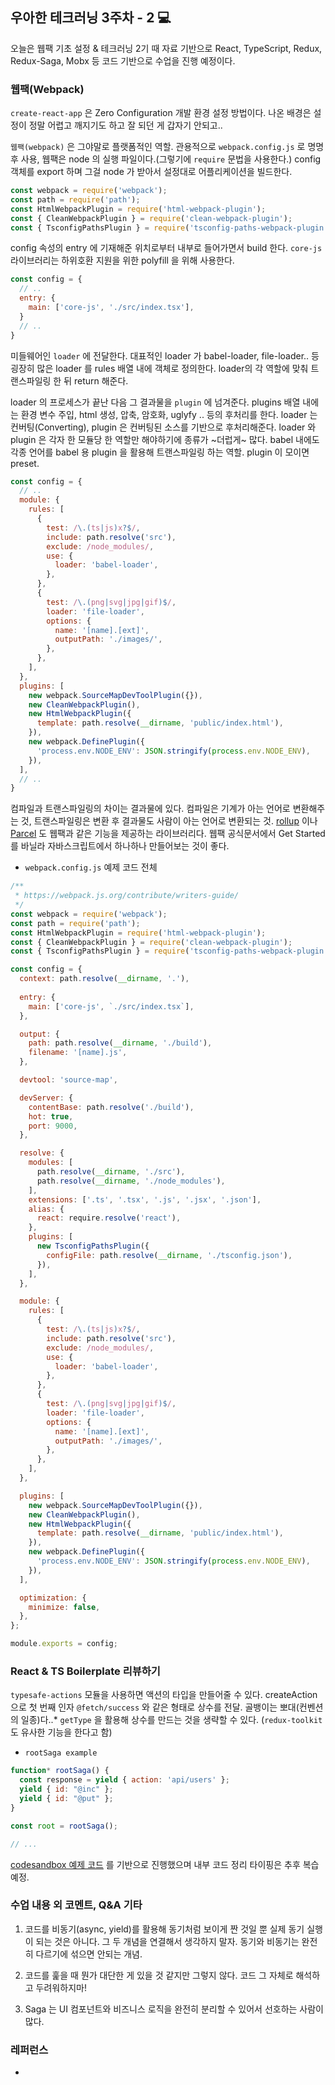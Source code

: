 ## 우아한 테크러닝 3주차 - 2 💻

오늘은 웹팩 기초 설정 & 테크러닝 2기 때 자료 기반으로 React, TypeScript, Redux, Redux-Saga, Mobx 등 코드 기반으로 수업을 진행 예정이다.

### 웹팩(Webpack)

`create-react-app` 은 Zero Configuration 개발 환경 설정 방법이다. 나온 배경은 설정이 정말 어렵고 깨지기도 하고 잘 되던 게 갑자기 안되고..

`웹팩(webpack)` 은 그야말로 플랫폼적인 역할. 관용적으로 `webpack.config.js` 로 명명 후 사용, 웹팩은 node 의 실행 파일이다.(그렇기에 `require` 문법을 사용한다.) config 객체를 export 하며 그걸 node 가 받아서 설정대로 어플리케이션을 빌드한다.

```js
const webpack = require('webpack');
const path = require('path');
const HtmlWebpackPlugin = require('html-webpack-plugin');
const { CleanWebpackPlugin } = require('clean-webpack-plugin');
const { TsconfigPathsPlugin } = require('tsconfig-paths-webpack-plugin');
```

config 속성의 entry 에 기재해준 위치로부터 내부로 들어가면서 build 한다. `core-js` 라이브러리는 하위호환 지원을 위한 polyfill 을 위해 사용한다.

```js
const config = {
  // ..
  entry: {
    main: ['core-js', './src/index.tsx'],
  }
  // ..
}
```

미들웨어인 `loader` 에 전달한다. 대표적인 loader 가 babel-loader, file-loader.. 등 굉장히 많은 loader 를 rules 배열 내에 객체로 정의한다. loader의 각 역할에 맞춰 트랜스파일링 한 뒤 return 해준다.

loader 의 프로세스가 끝난 다음 그 결과물을 `plugin` 에 넘겨준다. plugins 배열 내에는 환경 변수 주입, html 생성, 압축, 암호화, uglyfy .. 등의 후처리를 한다. loader 는 컨버팅(Converting), plugin 은 컨버팅된 소스를 기반으로 후처리해준다. loader 와 plugin 은 각자 한 모듈당 한 역할만 해야하기에 종류가 ~더럽게~ 많다. babel 내에도 각종 언어를 babel 용 plugin 을 활용해 트랜스파일링 하는 역할. plugin 이 모이면 preset.

```js
const config = {
  // ..
  module: {
    rules: [
      {
        test: /\.(ts|js)x?$/,
        include: path.resolve('src'),
        exclude: /node_modules/,
        use: {
          loader: 'babel-loader',
        },
      },
      {
        test: /\.(png|svg|jpg|gif)$/,
        loader: 'file-loader',
        options: {
          name: '[name].[ext]',
          outputPath: './images/',
        },
      },
    ],
  },
  plugins: [
    new webpack.SourceMapDevToolPlugin({}),
    new CleanWebpackPlugin(),
    new HtmlWebpackPlugin({
      template: path.resolve(__dirname, 'public/index.html'),
    }),
    new webpack.DefinePlugin({
      'process.env.NODE_ENV': JSON.stringify(process.env.NODE_ENV),
    }),
  ],
  // ..
}
```

컴파일과 트랜스파일링의 차이는 결과물에 있다. 컴파일은 기계가 아는 언어로 변환해주는 것, 트랜스파일링은 변환 후 결과물도 사람이 아는 언어로 변환되는 것. [rollup](https://rollupjs.org/guide/en/) 이나 [Parcel](https://parceljs.org/) 도 웹팩과 같은 기능을 제공하는 라이브러리다. 웹팩 공식문서에서 Get Started 를 바닐라 자바스크립트에서 하나하나 만들어보는 것이 좋다.

- `webpack.config.js` 예제 코드 전체
```js
/**
 * https://webpack.js.org/contribute/writers-guide/
 */
const webpack = require('webpack');
const path = require('path');
const HtmlWebpackPlugin = require('html-webpack-plugin');
const { CleanWebpackPlugin } = require('clean-webpack-plugin');
const { TsconfigPathsPlugin } = require('tsconfig-paths-webpack-plugin');

const config = {
  context: path.resolve(__dirname, '.'),
  
  entry: {
    main: ['core-js', `./src/index.tsx`],
  },

  output: {
    path: path.resolve(__dirname, './build'),
    filename: '[name].js',
  },

  devtool: 'source-map',

  devServer: {
    contentBase: path.resolve('./build'),
    hot: true,
    port: 9000,
  },

  resolve: {
    modules: [
      path.resolve(__dirname, './src'),
      path.resolve(__dirname, './node_modules'),
    ],
    extensions: ['.ts', '.tsx', '.js', '.jsx', '.json'],
    alias: {
      react: require.resolve('react'),
    },
    plugins: [
      new TsconfigPathsPlugin({
        configFile: path.resolve(__dirname, './tsconfig.json'),
      }),
    ],
  },

  module: {
    rules: [
      {
        test: /\.(ts|js)x?$/,
        include: path.resolve('src'),
        exclude: /node_modules/,
        use: {
          loader: 'babel-loader',
        },
      },
      {
        test: /\.(png|svg|jpg|gif)$/,
        loader: 'file-loader',
        options: {
          name: '[name].[ext]',
          outputPath: './images/',
        },
      },
    ],
  },

  plugins: [
    new webpack.SourceMapDevToolPlugin({}),
    new CleanWebpackPlugin(),
    new HtmlWebpackPlugin({
      template: path.resolve(__dirname, 'public/index.html'),
    }),
    new webpack.DefinePlugin({
      'process.env.NODE_ENV': JSON.stringify(process.env.NODE_ENV),
    }),
  ],

  optimization: {
    minimize: false,
  },      
};

module.exports = config;
```

### React & TS Boilerplate 리뷰하기

`typesafe-actions` 모듈을 사용하면 액션의 타입을 만들어줄 수 있다. createAction 으로 첫 번째 인자 `@fetch/success` 와 같은 형태로 상수를 전달. 골뱅이는 뽀대(컨벤션의 일종)다..* `getType` 을 활용해 상수를 만드는 것을 생략할 수 있다. (`redux-toolkit` 도 유사한 기능을 한다고 함)

- `rootSaga example`

```js
function* rootSaga() {
  const response = yield { action: 'api/users' };
  yield { id: "@inc" };
  yield { id: "@put" };
}

const root = rootSaga();

// ...
```

[codesandbox 예제 코드](https://codesandbox.io/s/ordermonitor04-forked-llkcw?file=/src/index.tsx) 를 기반으로 진행했으며 내부 코드 정리 타이핑은 추후 복습 예정. 

### 수업 내용 외 코멘트, Q&A 기타

1. 코드를 비동기(async, yield)를 활용해 동기처럼 보이게 짠 것일 뿐 실제 동기 실행이 되는 것은 아니다. 그 두 개념을 연결해서 생각하지 말자. 동기와 비동기는 완전히 다르기에 섞으면 안되는 개념.

2. 코드를 훑을 때 뭔가 대단한 게 있을 것 같지만 그렇지 않다. 코드 그 자체로 해석하고 두려워하지마!

3. Saga 는 UI 컴포넌트와 비즈니스 로직을 완전히 분리할 수 있어서 선호하는 사람이 많다.

### 레퍼런스
- []()
